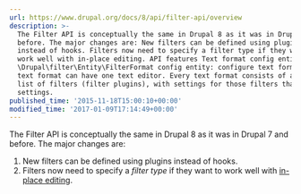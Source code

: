 ```yaml
---
url: https://www.drupal.org/docs/8/api/filter-api/overview
description: >-
  The Filter API is conceptually the same in Drupal 8 as it was in Drupal 7 and
  before. The major changes are: New filters can be defined using plugins
  instead of hooks. Filters now need to specify a filter type if they want to
  work well with in-place editing. API features Text format config entities
  \Drupal\filter\Entity\FilterFormat config entity: configure text formats, one
  text format can have one text editor. Every text format consists of an ordered
  list of filters (filter plugins), with settings for those filters that do have
  settings.
published_time: '2015-11-18T15:00:10+00:00'
modified_time: '2017-01-09T17:14:49+00:00'
---
```

The Filter API is conceptually the same in Drupal 8 as it was in Drupal 7 and before. The major changes are:

1. New filters can be defined using plugins instead of hooks.
2. Filters now need to specify a _filter type_ if they want to work well with [in-place editing](/documentation/modules/quickedit).